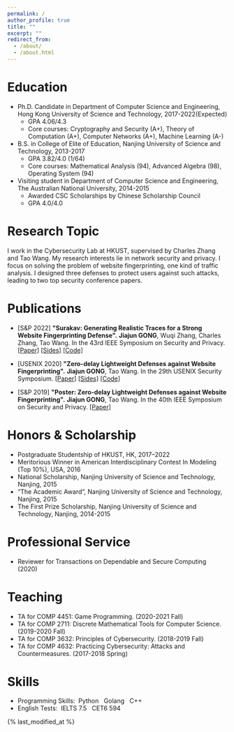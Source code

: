 ```yaml
---
permalink: /
author_profile: true
title: ""
excerpt: ""
redirect_from: 
  - /about/
  - /about.html
---
```


Education
======
* Ph.D. Candidate in Department of Computer Science and Engineering, Hong Kong University of Science and Technology, 2017-2022(Expected) 
  * GPA 4.06/4.3 
  * Core courses: Cryptography and Security (A+), Theory of Computation (A+), Computer Networks (A+), Machine Learning (A-)
* B.S. in College of Elite of Education, Nanjing University of Science and Technology, 2013-2017
  * GPA 3.82/4.0 (1/64)
  * Core courses: Mathematical Analysis (94), Advanced Algebra (98), Operating System (94)
* Visiting student in Department of Computer Science and Engineering, The Australian National University, 2014-2015
  * Awarded CSC Scholarships by Chinese Scholarship Council
  * GPA 4.0/4.0

Research Topic
======
I work in the Cybersecurity Lab at HKUST, supervised by Charles Zhang and Tao Wang. 
My research interests lie in network security and privacy. 
I focus on solving the problem of website fingerprinting, one kind of traffic analysis. 
I designed three defenses to protect users against such attacks, leading to two top security conference papers.

Publications
======
* [S&P 2022] 
**"Surakav: Generating Realistic Traces for a Strong Website Fingerprinting Defense".**
**Jiajun GONG**, Wuqi Zhang, Charles Zhang, Tao Wang.
In the 43rd IEEE Symposium on Security and Privacy.
[[Paper]](https://jiajungong.github.io/files/sp22-surakav.pdf) 
[[Sides]](https://jiajungong.github.io/files/sp22-surakav-slides.pdf)
[[Code]](https://github.com/websitefingerprinting/surakav-imp)

* [USENIX 2020] **"Zero-delay Lightweight Defenses against Website Fingerprinting".**
**Jiajun GONG**, Tao Wang.
In the 29th USENIX Security Symposium. 
[[Paper]](https://jiajungong.github.io/files/usenix20-zero-delay-defenses.pdf)
[[Sides]](https://jiajungong.github.io/files/security20-gong-slides.pdf)
[[Code]](https://github.com/websitefingerprinting/WebsiteFingerprinting)

* [S&P 2019] **"Poster: Zero-delay Lightweight Defenses against Website Fingerprinting".**
**Jiajun GONG**, Tao Wang.
In the 40th IEEE Symposium on Security and Privacy. 
[[Paper]](https://www.ieee-security.org/TC/SP2019/posters/hotcrp_sp19posters-final6.pdf)

  
Honors & Scholarship
======
* Postgraduate Studentship of HKUST, HK, 2017–2022
* Meritorious Winner in American Interdisciplinary Contest In Modeling (Top 10%), USA, 2016 
* National Scholarship, Nanjing University of Science and Technology, Nanjing, 2015
* “The Academic Award”, Nanjing University of Science and Technology, Nanjing, 2015
* The First Prize Scholarship, Nanjing University of Science and Technology, Nanjing, 2014-2015


Professional Service
======
* Reviewer for Transactions on Dependable and Secure Computing (2020)

  
  
Teaching
======
* TA for COMP 4451: Game Programming. (2020-2021 Fall)
* TA for COMP 2711: Discrete Mathematical Tools for Computer Science. (2019-2020 Fall)
* TA for COMP 3632: Principles of Cybersecurity. (2018-2019 Fall)
* TA for COMP 4632: Practicing Cybersecurity: Attacks and Countermeasures. (2017-2018 Spring)






Skills
======
* Programming Skills: &nbsp;Python &nbsp; Golang &nbsp; C++
* English Tests: &nbsp;IELTS 7.5 &nbsp; CET6 594
  
<div class="visitormap"> 
<script type='text/javascript' id='clustrmaps' src='//cdn.clustrmaps.com/map_v2.js?cl=ffffff&w=300&t=tt&d=rPmfvPYZXknlnhpfqPKvMZsGAHZ1r2uQBlfGLE3_SXk'></script>
{% last_modified_at %}
</div>